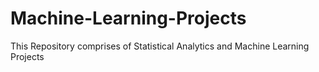 # Machine-Learning-Projects
This Repository comprises of Statistical Analytics and Machine Learning Projects
